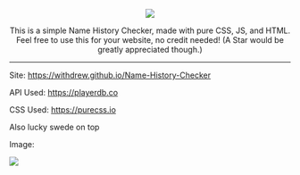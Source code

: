 <p align=center>
<img src="https://withdrew.github.io/Name-History-Checker/logo.svg">
</p>

<p align=center>
This is a simple Name History Checker, made with pure CSS, JS, and HTML. Feel free to use this for your website, no credit needed! (A Star would be greatly appreciated though.)
  </p>
  
  ---

Site: https://withdrew.github.io/Name-History-Checker

API Used: https://playerdb.co

CSS Used: https://purecss.io

Also lucky swede on top

Image:

<img src="https://withdrew.github.io/Name-History-Checker/example.svg">
